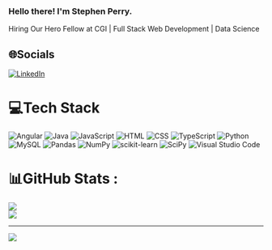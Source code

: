 ### Hello there!  I'm Stephen Perry.

Hiring Our Hero Fellow at CGI | Full Stack Web Development | Data Science


## 🌐Socials
[![LinkedIn](https://img.shields.io/badge/LinkedIn-%230077B5.svg?logo=linkedin&logoColor=white)](https://linkedin.com/in/stephen-c-perry) 

# 💻Tech Stack
![Angular](https://img.shields.io/badge/Angular-%23DD0031.svg?logo=angular&logoColor=white) ![Java](https://img.shields.io/badge/Java-%23ED8B00.svg?logo=openjdk&logoColor=white) ![JavaScript](https://img.shields.io/badge/JavaScript-F7DF1E?logo=javascript&logoColor=000) ![HTML](https://img.shields.io/badge/HTML-%23E34F26.svg?logo=html5&logoColor=white) ![CSS](https://img.shields.io/badge/CSS-1572B6?logo=css3&logoColor=fff) ![TypeScript](https://img.shields.io/badge/TypeScript-3178C6?logo=typescript&logoColor=fff) ![Python](https://img.shields.io/badge/python-3670A0?style=flat&logo=python&logoColor=ffdd54) ![MySQL](https://img.shields.io/badge/mysql-%2300f.svg?style=flat&logo=mysql&logoColor=white) ![Pandas](https://img.shields.io/badge/pandas-%23150458.svg?style=flat&logo=pandas&logoColor=white) ![NumPy](https://img.shields.io/badge/numpy-%23013243.svg?style=flat&logo=numpy&logoColor=white) ![scikit-learn](https://img.shields.io/badge/scikit--learn-%23F7931E.svg?style=flat&logo=scikit-learn&logoColor=white) ![SciPy](https://img.shields.io/badge/SciPy-%230C55A5.svg?style=flat&logo=scipy&logoColor=%white) ![Visual Studio Code](https://img.shields.io/badge/Visual%20Studio%20Code-0078d7.svg?logo=visual-studio-code&logoColor=white)
# 📊GitHub Stats :

![](https://github-readme-streak-stats.herokuapp.com/?user=stephen-c-perry&theme=gotham&hide_border=true)<br/>
![](https://github-readme-stats.vercel.app/api/top-langs/?username=stephen-c-perry&theme=gotham&hide_border=true&include_all_commits=false&count_private=true&layout=compact)

---
[![](https://visitcount.itsvg.in/api?id=stephen-c-perry&icon=0&color=0)](https://visitcount.itsvg.in)
